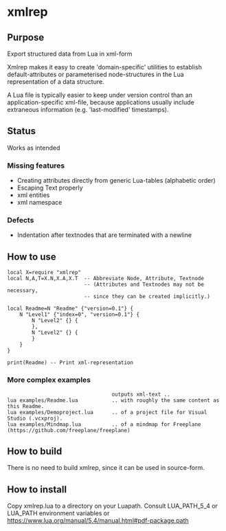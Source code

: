 
# xmlrep

## Purpose
Export structured data from Lua in xml-form

Xmlrep makes it easy to create 'domain-specific' utilities
to establish default-attributes or parameterised node-structures
in the Lua representation of a data structure.

A Lua file is typically easier to keep under version control than
an application-specific xml-file, because applications usually include
extraneous information (e.g. 'last-modified' timestamps).

## Status
Works as intended
### Missing features
- Creating attributes directly from generic Lua-tables (alphabetic order)
- Escaping Text properly
- xml entities
- xml namespace
### Defects
- Indentation after textnodes that are terminated with a newline

## How to use

    local X=require "xmlrep"
    local N,A,T=X.N,X.A,X.T  -- Abbreviate Node, Attribute, Textnode
                             -- (Attributes and Textnodes may not be necessary,
                             -- since they can be created implicitly.)

    local Readme=N "Readme" {"version=0.1"} {
        N "Level1" {"index=0", "version=0.1"} {
            N "Level2" {} {
            },
            N "Level2" {} {
            }
        }
    }

    print(Readme) -- Print xml-representation

### More complex examples
                                      outputs xml-text ..
    lua examples/Readme.lua           .. with roughly the same content as this Readme.
    lua examples/Demoproject.lua      .. of a project file for Visual Studio (.vcxproj).
    lua examples/Mindmap.lua          .. of a mindmap for Freeplane (https://github.com/freeplane/freeplane)

## How to build
There is no need to build xmlrep,
since it can be used in source-form.

## How to install
Copy xmlrep.lua to a directory on your Luapath.
Consult LUA_PATH_5_4 or LUA_PATH environment variables
or https://www.lua.org/manual/5.4/manual.html#pdf-package.path
